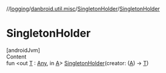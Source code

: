 //[logging](../../../index.md)/[danbroid.util.misc](../index.md)/[SingletonHolder](index.md)/[SingletonHolder](-singleton-holder.md)



# SingletonHolder  
[androidJvm]  
Content  
fun <out [T](index.md) : [Any](https://kotlinlang.org/api/latest/jvm/stdlib/kotlin/-any/index.html), in [A](index.md)> [SingletonHolder](-singleton-holder.md)(creator: ([A](index.md)) -> [T](index.md))  



